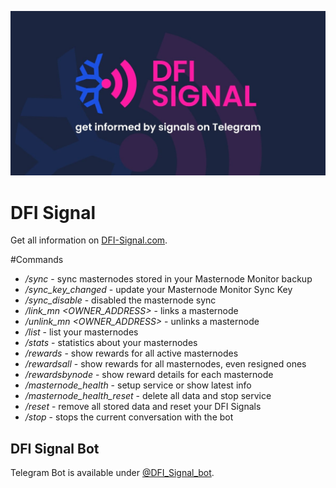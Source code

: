 ![DFI Signal](./public/images/og-image.jpg "DFI Signal")

# DFI Signal

Get all information on [DFI-Signal.com](https://dfi-signal.com).

#Commands
- */sync* - sync masternodes stored in your Masternode Monitor backup
- */sync_key_changed* - update your Masternode Monitor Sync Key
- */sync_disable* - disabled the masternode sync
- */link_mn <OWNER_ADDRESS>* - links a masternode
- */unlink_mn <OWNER_ADDRESS>* - unlinks a masternode
- */list* - list your masternodes
- */stats* - statistics about your masternodes
- */rewards* - show rewards for all active masternodes
- */rewardsall* - show rewards for all masternodes, even resigned ones
- */rewardsbynode* - show reward details for each masternode
- */masternode_health* - setup service or show latest info
- */masternode_health_reset* - delete all data and stop service
- */reset* - remove all stored data and reset your DFI Signals
- */stop* - stops the current conversation with the bot


## DFI Signal Bot

Telegram Bot is available under [@DFI_Signal_bot](https://t.me/DFI_Signal_bot).
